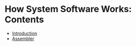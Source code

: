 # How System Software Works: Contents #

  * [Introduction](SystemSoftwareIntroduction.md)
  * [Assembler](SystemSoftwareAssembler.md)